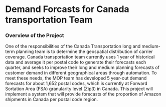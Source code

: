 # Demand Forcasts for Canada transportation Team 

### Overview of the Project 

One of the responsibilities of the Canada Transportation long and medium-term planning team is to determine the geospatial distribution of carrier coverage. Canada transportation team currently uses 1 year of historical data and average it per postal code to generate their forecasts each quarter, and seeks to improve their long and medium planning forecasts of customer demand in different geographical areas through automation. To meet these needs, the MOP team has developed 5 year-out demand forecasts for about 1,652 postal codes, which is currently at Forward Sortation Area (FSA) granularity level (Zip3) in Canada. This project will implement a system that will provide forecasts of the proportion of Amazon shipments in Canada per postal code region. 

